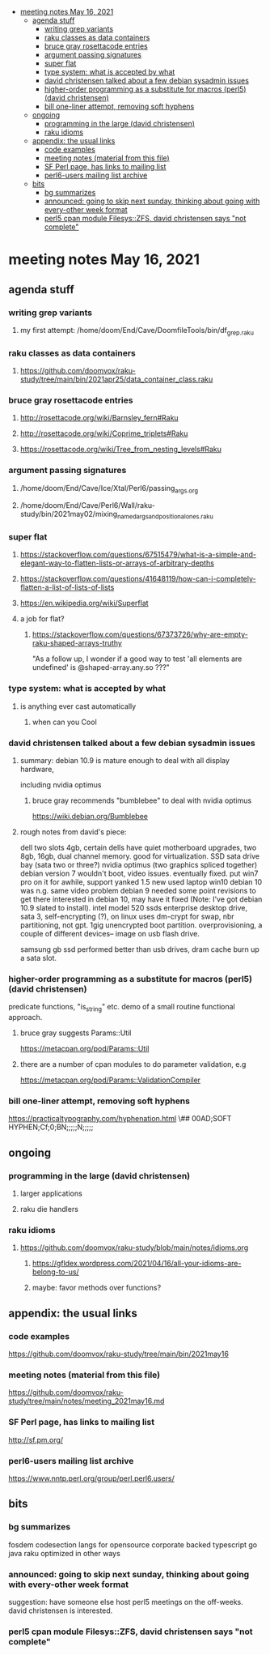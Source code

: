 - [meeting notes May 16, 2021](#org92a70ca)
  - [agenda stuff](#org6d08775)
    - [writing grep variants](#org4a47d3e)
    - [raku classes as data containers](#orga4afe4e)
    - [bruce gray rosettacode entries](#org96702da)
    - [argument passing signatures](#org557ea85)
    - [super flat](#org9e9b86b)
    - [type system: what is accepted by what](#orgc864bde)
    - [david christensen talked about a few debian sysadmin issues](#orgf02606d)
    - [higher-order programming as a substitute for macros (perl5)  (david christensen)](#org528dcc6)
    - [bill one-liner attempt, removing soft hyphens](#org883d426)
  - [ongoing](#org3549acc)
    - [programming in the large (david christensen)](#org117d7fa)
    - [raku idioms](#orgfd60720)
  - [appendix: the usual links](#orgc063ae9)
    - [code examples](#orgebcff6b)
    - [meeting notes (material from this file)](#org13105ef)
    - [SF Perl page, has links to mailing list](#orge0c70e4)
    - [perl6-users mailing list archive](#org1a1b574)
  - [bits](#orgabba2aa)
    - [bg summarizes](#org1206535)
    - [announced: going to skip next sunday, thinking about going with every-other week format](#org1717050)
    - [perl5 cpan module  Filesys::ZFS, david christensen says "not complete"](#orgfa7181f)


<a id="org92a70ca"></a>

# meeting notes May 16, 2021


<a id="org6d08775"></a>

## agenda stuff


<a id="org4a47d3e"></a>

### writing grep variants

1.  my first attempt: /home/doom/End/Cave/DoomfileTools/bin/df<sub>grep.raku</sub>


<a id="orga4afe4e"></a>

### raku classes as data containers

1.  <https://github.com/doomvox/raku-study/tree/main/bin/2021apr25/data_container_class.raku>


<a id="org96702da"></a>

### bruce gray rosettacode entries

1.  <http://rosettacode.org/wiki/Barnsley_fern#Raku>

2.  <http://rosettacode.org/wiki/Coprime_triplets#Raku>

3.  <https://rosettacode.org/wiki/Tree_from_nesting_levels#Raku>


<a id="org557ea85"></a>

### argument passing signatures

1.  /home/doom/End/Cave/Ice/Xtal/Perl6/passing<sub>args.org</sub>

2.  /home/doom/End/Cave/Perl6/Wall/raku-study/bin/2021may02/mixing<sub>named</sub><sub>args</sub><sub>and</sub><sub>positional</sub><sub>ones.raku</sub>


<a id="org9e9b86b"></a>

### super flat

1.  <https://stackoverflow.com/questions/67515479/what-is-a-simple-and-elegant-way-to-flatten-lists-or-arrays-of-arbitrary-depths>

2.  <https://stackoverflow.com/questions/41648119/how-can-i-completely-flatten-a-list-of-lists-of-lists>

3.  <https://en.wikipedia.org/wiki/Superflat>

4.  a job for flat?

    1.  <https://stackoverflow.com/questions/67373726/why-are-empty-raku-shaped-arrays-truthy>
    
        "As a follow up, I wonder if a good way to test 'all elements are undefined' is @shaped-array.any.so ???"


<a id="orgc864bde"></a>

### type system: what is accepted by what

1.  is anything ever cast automatically

    1.  when can you Cool


<a id="orgf02606d"></a>

### david christensen talked about a few debian sysadmin issues

1.  summary: debian 10.9 is mature enough to deal with all display hardware,

    including nvidia optimus
    
    1.  bruce gray recommends "bumblebee" to deal with nvidia optimus
    
        <https://wiki.debian.org/Bumblebee>

2.  rough notes from david's piece:

    dell two slots 4gb, certain dells have quiet motherboard upgrades, two 8gb, 16gb, dual channel memory. good for virtualization. SSD sata drive bay (sata two or three?) nvidia optimus (two graphics spliced together) debian version 7 wouldn't boot, video issues. eventually fixed. put win7 pro on it for awhile, support yanked 1.5 new used laptop win10 debian 10 was n.g. same video problem debian 9 needed some point revisions to get there interested in debian 10, may have it fixed (Note: I've got debian 10.9 slated to install). intel model 520 ssds enterprise desktop drive, sata 3, self-encrypting (?), on linux uses dm-crypt for swap, nbr partitioning, not gpt. 1gig unencrypted boot partition. overprovisioning, a couple of different devices&#x2013; image on usb flash drive.
    
    samsung gb ssd performed better than usb drives, dram cache burn up a sata slot.


<a id="org528dcc6"></a>

### higher-order programming as a substitute for macros (perl5)  (david christensen)

predicate functions, "is<sub>string</sub>" etc. demo of a small routine functional approach.

1.  bruce gray suggests Params::Util

    <https://metacpan.org/pod/Params::Util>

2.  there are a number of cpan modules to do parameter validation, e.g

    <https://metacpan.org/pod/Params::ValidationCompiler>


<a id="org883d426"></a>

### bill one-liner attempt, removing soft hyphens

<https://practicaltypography.com/hyphenation.html> \\## 00AD;SOFT HYPHEN;Cf;0;BN;;;;;N;;;;;


<a id="org3549acc"></a>

## ongoing


<a id="org117d7fa"></a>

### programming in the large (david christensen)

1.  larger applications

2.  raku die handlers


<a id="orgfd60720"></a>

### raku idioms

1.  <https://github.com/doomvox/raku-study/blob/main/notes/idioms.org>

    1.  <https://gfldex.wordpress.com/2021/04/16/all-your-idioms-are-belong-to-us/>
    
    2.  maybe: favor methods over functions?


<a id="orgc063ae9"></a>

## appendix: the usual links


<a id="orgebcff6b"></a>

### code examples

<https://github.com/doomvox/raku-study/tree/main/bin/2021may16>


<a id="org13105ef"></a>

### meeting notes (material from this file)

<https://github.com/doomvox/raku-study/tree/main/notes/meeting_2021may16.md>


<a id="orge0c70e4"></a>

### SF Perl page, has links to mailing list

<http://sf.pm.org/>


<a id="org1a1b574"></a>

### perl6-users mailing list archive

<https://www.nntp.perl.org/group/perl.perl6.users/>


<a id="orgabba2aa"></a>

## bits


<a id="org1206535"></a>

### bg summarizes

fosdem codesection langs for opensource corporate backed typescript go java raku optimized in other ways


<a id="org1717050"></a>

### announced: going to skip next sunday, thinking about going with every-other week format

suggestion: have someone else host perl5 meetings on the off-weeks. david christensen is interested.


<a id="orgfa7181f"></a>

### perl5 cpan module  Filesys::ZFS, david christensen says "not complete"
